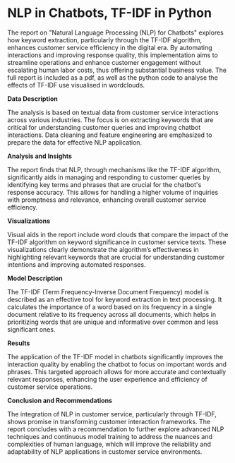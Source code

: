# NLP in Chatbots, TF-IDF in Python

The report on "Natural Language Processing (NLP) for Chatbots" explores how keyword extraction, particularly through the TF-IDF algorithm, enhances customer service efficiency in the digital era. By automating interactions and improving response quality, this implementation aims to streamline operations and enhance customer engagement without escalating human labor costs, thus offering substantial business value. The full report is included as a pdf, as well as the python code to analyse the effects of TF-IDF use visualised in wordclouds.

**Data Description**

The analysis is based on textual data from customer service interactions across various industries. The focus is on extracting keywords that are critical for understanding customer queries and improving chatbot interactions. Data cleaning and feature engineering are emphasized to prepare the data for effective NLP application.

**Analysis and Insights**

The report finds that NLP, through mechanisms like the TF-IDF algorithm, significantly aids in managing and responding to customer queries by identifying key terms and phrases that are crucial for the chatbot's response accuracy. This allows for handling a higher volume of inquiries with promptness and relevance, enhancing overall customer service efficiency.

**Visualizations**

Visual aids in the report include word clouds that compare the impact of the TF-IDF algorithm on keyword significance in customer service texts. These visualizations clearly demonstrate the algorithm’s effectiveness in highlighting relevant keywords that are crucial for understanding customer intentions and improving automated responses.

**Model Description**

The TF-IDF (Term Frequency-Inverse Document Frequency) model is described as an effective tool for keyword extraction in text processing. It calculates the importance of a word based on its frequency in a single document relative to its frequency across all documents, which helps in prioritizing words that are unique and informative over common and less significant ones.

**Results**

The application of the TF-IDF model in chatbots significantly improves the interaction quality by enabling the chatbot to focus on important words and phrases. This targeted approach allows for more accurate and contextually relevant responses, enhancing the user experience and efficiency of customer service operations.

**Conclusion and Recommendations**

The integration of NLP in customer service, particularly through TF-IDF, shows promise in transforming customer interaction frameworks. The report concludes with a recommendation to further explore advanced NLP techniques and continuous model training to address the nuances and complexities of human language, which will improve the reliability and adaptability of NLP applications in customer service environments.
